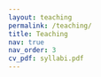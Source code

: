 ```yaml
---
layout: teaching
permalink: /teaching/
title: Teaching
nav: true
nav_order: 3
cv_pdf: syllabi.pdf
---
```

